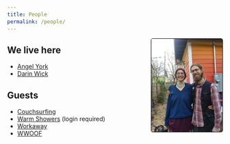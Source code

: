 ```yaml
---
title: People
permalink: /people/
---
```



<img style="float: right; border: 1px solid #000; border-radius: 4px; padding: 0px;" src="/assets/images/angel darin rainbow house 2019.png" width="33%" height="auto" alt="Angel and Darin in front of the rainbow house">


## We live here
- [Angel York](https://angelyork.com/)
- [Darin Wick](https://darinwick.com/)

## Guests
- [Couchsurfing](https://www.couchsurfing.com/people/rainbowhouse)
- [Warm Showers](https://www.warmshowers.org/users/nectarine) (login required)
- [Workaway](https://www.workaway.info/191485637641-en.html)
- [WWOOF](https://wwoofusa.org/farm/rainbow-house-gardens/)

